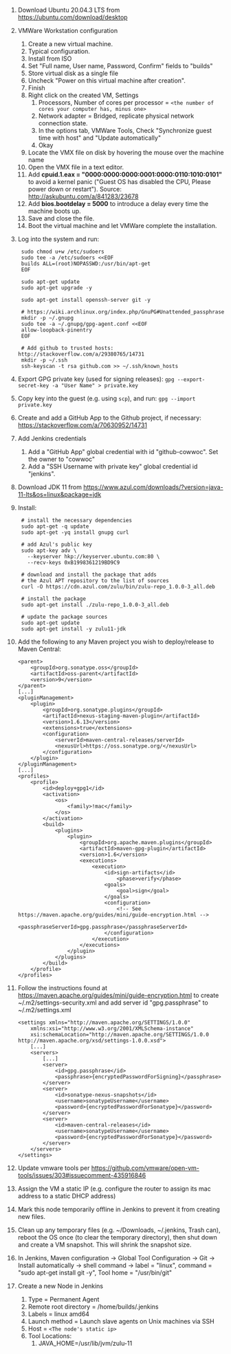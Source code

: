 1. Download Ubuntu 20.04.3 LTS from https://ubuntu.com/download/desktop
2. VMWare Workstation configuration
    1. Create a new virtual machine.
    2. Typical configuration.
    3. Install from ISO
    4. Set "Full name, User name, Password, Confirm" fields to "builds"
    5. Store virtual disk as a single file
    6. Uncheck "Power on this virtual machine after creation".
    7. Finish
    8. Right click on the created VM, Settings
        1. Processors, Number of cores per processor = `<the number of cores your computer has, minus one>`
        2. Network adapter = Bridged, replicate physical network connection state.
        3. In the options tab, VMWare Tools, Check "Synchronize guest time with host" and "Update automatically"
        4. Okay
    9. Locate the VMX file on disk by hovering the mouse over the machine name
    10. Open the VMX file in a text editor.
    11. Add **cpuid.1.eax = "0000:0000:0000:0001:0000:0110:1010:0101"** to avoid a kernel panic ("Guest OS has disabled the CPU, Please power down or restart"). Source: http://askubuntu.com/a/841283/23678
    12. Add **bios.bootdelay = 5000** to introduce a delay every time the machine boots up.
    13. Save and close the file.
    14. Boot the virtual machine and let VMWare complete the installation.
3. Log into the system and run:

        sudo chmod u+w /etc/sudoers
        sudo tee -a /etc/sudoers <<EOF
        builds ALL=(root)NOPASSWD:/usr/bin/apt-get
        EOF

        sudo apt-get update
        sudo apt-get upgrade -y

        sudo apt-get install openssh-server git -y

        # https://wiki.archlinux.org/index.php/GnuPG#Unattended_passphrase
        mkdir -p ~/.gnupg
        sudo tee -a ~/.gnupg/gpg-agent.conf <<EOF
        allow-loopback-pinentry
        EOF

        # Add github to trusted hosts: http://stackoverflow.com/a/29380765/14731
        mkdir -p ~/.ssh
        ssh-keyscan -t rsa github.com >> ~/.ssh/known_hosts

4. Export GPG private key (used for signing releases): `gpg --export-secret-key -a "User Name" > private.key`
5. Copy key into the guest (e.g. using `scp`), and run: `gpg --import private.key`
6. Create and add a GitHub App to the Github project, if necessary: https://stackoverflow.com/a/70630952/14731
7. Add Jenkins credentials
    1. Add a "GitHub App" global credential with id "github-cowwoc". Set the owner to "cowwoc"
    2. Add a "SSH Username with private key" global credential id "jenkins".
8. Download JDK 11 from https://www.azul.com/downloads/?version=java-11-lts&os=linux&package=jdk
9. Install:

        # install the necessary dependencies
        sudo apt-get -q update
        sudo apt-get -yq install gnupg curl 

        # add Azul's public key
        sudo apt-key adv \
          --keyserver hkp://keyserver.ubuntu.com:80 \
          --recv-keys 0xB1998361219BD9C9

        # download and install the package that adds 
        # the Azul APT repository to the list of sources 
        curl -O https://cdn.azul.com/zulu/bin/zulu-repo_1.0.0-3_all.deb

        # install the package
        sudo apt-get install ./zulu-repo_1.0.0-3_all.deb

        # update the package sources
        sudo apt-get update
        sudo apt-get install -y zulu11-jdk

10. Add the following to any Maven project you wish to deploy/release to Maven Central:

        <parent>
            <groupId>org.sonatype.oss</groupId>
            <artifactId>oss-parent</artifactId>
            <version>9</version>
        </parent>
        [...]
        <pluginManagement>
            <plugin>
                <groupId>org.sonatype.plugins</groupId>
                <artifactId>nexus-staging-maven-plugin</artifactId>
                <version>1.6.13</version>
                <extensions>true</extensions>
                <configuration>
                    <serverId>maven-central-releases/serverId>
                    <nexusUrl>https://oss.sonatype.org/</nexusUrl>
                </configuration>
            </plugin>
        </pluginManagement>
        [...]
        <profiles>
            <profile>
                <id>deploy+gpg1</id>
                <activation>
                    <os>
                        <family>!mac</family>
                    </os>
                </activation>
                <build>
                    <plugins>
                        <plugin>
                            <groupId>org.apache.maven.plugins</groupId>
                            <artifactId>maven-gpg-plugin</artifactId>
                            <version>1.6</version>
                            <executions>
                                <execution>
                                    <id>sign-artifacts</id>
                                        <phase>verify</phase>
                                    <goals>
                                        <goal>sign</goal>
                                    </goals>
                                    <configuration>
                                        <!-- See https://maven.apache.org/guides/mini/guide-encryption.html -->
                                        <passphraseServerId>gpg.passphrase</passphraseServerId>
                                    </configuration>
                                </execution>
                            </executions>
                        </plugin>
                    </plugins>
                </build>
            </profile>
        </profiles>

11. Follow the instructions found at https://maven.apache.org/guides/mini/guide-encryption.html to create ~/.m2/settings-security.xml and add server id "gpg.passphrase" to ~/.m2/settings.xml

        <settings xmlns="http://maven.apache.org/SETTINGS/1.0.0"
            xmlns:xsi="http://www.w3.org/2001/XMLSchema-instance"
            xsi:schemaLocation="http://maven.apache.org/SETTINGS/1.0.0 http://maven.apache.org/xsd/settings-1.0.0.xsd">
            [...]
            <servers>
                [...]
                <server>
                    <id>gpg.passphrase</id>
                    <passphrase>{encryptedPasswordForSigning}</passphrase>
                </server>
                <server>
                    <id>sonatype-nexus-snapshots</id>
                    <username>sonatypeUsername</username>
                    <password>{encryptedPasswordForSonatype}</password>
                </server>
                <server>
                    <id>maven-central-releases</id>
                    <username>sonatypeUsername</username>
                    <password>{encryptedPasswordForSonatype}</password>
                </server>
            </servers>
        </settings>

12. Update vmware tools per https://github.com/vmware/open-vm-tools/issues/303#issuecomment-435916846
13. Assign the VM a static IP (e.g. configure the router to assign its mac address to a static DHCP address)
14. Mark this node temporarily offline in Jenkins to prevent it from creating new files.
15. Clean up any temporary files (e.g. ~/Downloads, ~/.jenkins, Trash can), reboot the OS once (to clear the temporary directory), then shut down and create a VM snapshot. This will shrink the snapshot size.
16. In Jenkins, Maven configuration → Global Tool Configuration → Git → Install automatically → shell command → label = "linux", command = "sudo apt-get install git -y", Tool home = "/usr/bin/git"
17. Create a new Node in Jenkins
    1. Type = Permanent Agent
    2. Remote root directory = /home/builds/.jenkins
    3. Labels = linux amd64
    4. Launch method = Launch slave agents on Unix machines via SSH
    5. Host = `<The node's static ip>`
    6. Tool Locations:
        1. JAVA_HOME=/usr/lib/jvm/zulu-11